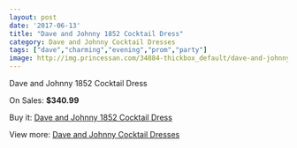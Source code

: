 ```yaml
---
layout: post
date: '2017-06-13'
title: "Dave and Johnny 1852 Cocktail Dress"
category: Dave and Johnny Cocktail Dresses
tags: ["dave","charming","evening","prom","party"]
image: http://img.princessan.com/34884-thickbox_default/dave-and-johnny-1852-cocktail-dress.jpg
---
```

Dave and Johnny 1852 Cocktail Dress

On Sales: **$340.99**
<a href="https://www.princessan.com/en/16358-dave-and-johnny-1852-cocktail-dress.html"><amp-img layout="responsive" width="600" height="600" src="//img.princessan.com/34884-thickbox_default/dave-and-johnny-1852-cocktail-dress.jpg" alt="Dave and Johnny 1852 Cocktail Dress 0" /></a>
<a href="https://www.princessan.com/en/16358-dave-and-johnny-1852-cocktail-dress.html"><amp-img layout="responsive" width="600" height="600" src="//img.princessan.com/34885-thickbox_default/dave-and-johnny-1852-cocktail-dress.jpg" alt="Dave and Johnny 1852 Cocktail Dress 1" /></a>

Buy it: [Dave and Johnny 1852 Cocktail Dress](https://www.princessan.com/en/16358-dave-and-johnny-1852-cocktail-dress.html "Dave and Johnny 1852 Cocktail Dress")

View more: [Dave and Johnny Cocktail Dresses](https://www.princessan.com/en/135- "Dave and Johnny Cocktail Dresses")
